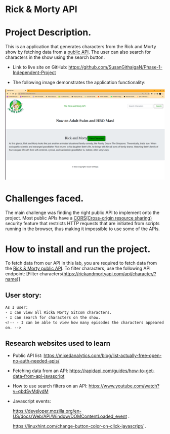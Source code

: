 # Rick & Morty API

# Project Description.
 This is an application that generates characters from the Rick and Morty show by fetching data from a [public API](https://rickandmortyapi.com/api/character). The user can also search for characters in the show using the search button.


* Link to live site on GitHub: https://github.com/SusanGithaigaN/Phase-1-Independent-Project 


* The following image demonstrates the application functionality:
<img src ="./project.png">


# Challenges faced.
The main challenge was finding the right public API to implement onto the project. Most public APIs have a [CORS(Cross-origin resource sharing)](https://developer.mozilla.org/en-US/docs/Web/HTTP/CORS) security feature that restricts HTTP requests that are initiated from scripts running in the browser, thus making it impossible to use some of the APIs.


# How to install and run the project.
To fetch data from our API in this lab, you are required to fetch data from the [Rick & Morty public API](https://rickandmortyapi.com/api/character).
To filter characters, use the following API endpoint: [Filter characters(https://rickandmortyapi.com/api/character/?name)]

## User story:
```
As I user:
- I can view all Rick& Morty Sitcom characters.
- I can search for characters on the show.
<!-- - I can be able to view how many episodes the characters appeared on. -->
```

## Research websites used to learn
>
- Public API list:
    https://mixedanalytics.com/blog/list-actually-free-open-no-auth-needed-apis/

- Fetching data from an API:
    https://rapidapi.com/guides/how-to-get-data-from-api-javascript

- How to use search filters on an API:
    https://www.youtube.com/watch?v=qbdSyMdjydM

- Javascript events:

    https://developer.mozilla.org/en-US/docs/Web/API/Window/DOMContentLoaded_event .

    https://linuxhint.com/change-button-color-on-click-javascript/ .
